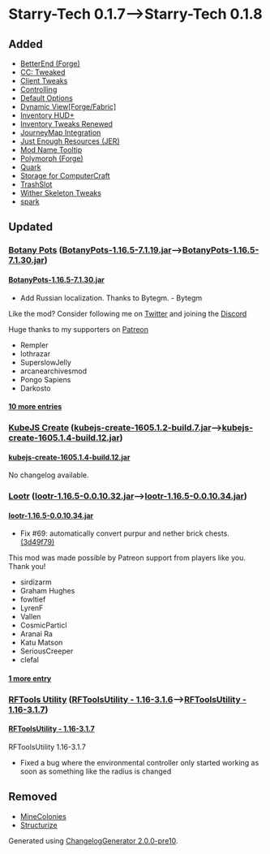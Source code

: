 # Starry-Tech 0.1.7⟶Starry-Tech 0.1.8

## Added

* [BetterEnd (Forge)](https://www.curseforge.com/minecraft/mc-mods/betterend-forge-port)
* [CC: Tweaked](https://www.curseforge.com/minecraft/mc-mods/cc-tweaked)
* [Client Tweaks](https://www.curseforge.com/minecraft/mc-mods/client-tweaks)
* [Controlling](https://www.curseforge.com/minecraft/mc-mods/controlling)
* [Default Options](https://www.curseforge.com/minecraft/mc-mods/default-options)
* [Dynamic View[Forge/Fabric]](https://www.curseforge.com/minecraft/mc-mods/dynamic-view)
* [Inventory HUD+](https://www.curseforge.com/minecraft/mc-mods/inventory-hud-forge)
* [Inventory Tweaks Renewed](https://www.curseforge.com/minecraft/mc-mods/inventory-tweaks-renewed)
* [JourneyMap Integration](https://www.curseforge.com/minecraft/mc-mods/journeymap-integration)
* [Just Enough Resources (JER)](https://www.curseforge.com/minecraft/mc-mods/just-enough-resources-jer)
* [Mod Name Tooltip](https://www.curseforge.com/minecraft/mc-mods/mod-name-tooltip)
* [Polymorph (Forge)](https://www.curseforge.com/minecraft/mc-mods/polymorph)
* [Quark](https://www.curseforge.com/minecraft/mc-mods/quark)
* [Storage for ComputerCraft](https://www.curseforge.com/minecraft/mc-mods/storage-for-computercraft)
* [TrashSlot](https://www.curseforge.com/minecraft/mc-mods/trashslot)
* [Wither Skeleton Tweaks](https://www.curseforge.com/minecraft/mc-mods/wither-skeleton-tweaks)
* [spark](https://www.curseforge.com/minecraft/mc-mods/spark)

## Updated

### [Botany Pots](https://www.curseforge.com/minecraft/mc-mods/botany-pots) ([BotanyPots-1.16.5-7.1.19.jar](https://www.curseforge.com/minecraft/mc-mods/botany-pots/files/3347067)⟶[BotanyPots-1.16.5-7.1.30.jar](https://www.curseforge.com/minecraft/mc-mods/botany-pots/files/3535246))

#### [BotanyPots-1.16.5-7.1.30.jar](https://www.curseforge.com/minecraft/mc-mods/botany-pots/files/3535246)

* Add Russian localization. Thanks to Bytegm. - Bytegm

Like the mod? Consider following me on [Twitter](https://twitter.com/darkhaxdev) and joining the [Discord](https://discord.darkhax.net/)

Huge thanks to my supporters on [Patreon](https://www.patreon.com/Darkhax?MCChangelog?BotanyPots)

* Rempler
* lothrazar
* SuperslowJelly
* arcanearchivesmod
* Pongo Sapiens
* Darkosto

#### [10 more entries](https://www.curseforge.com/minecraft/mc-mods/botany-pots/files/all)

### [KubeJS Create](https://www.curseforge.com/minecraft/mc-mods/kubejs-create) ([kubejs-create-1605.1.2-build.7.jar](https://www.curseforge.com/minecraft/mc-mods/kubejs-create/files/3407451)⟶[kubejs-create-1605.1.4-build.12.jar](https://www.curseforge.com/minecraft/mc-mods/kubejs-create/files/3584608))

#### [kubejs-create-1605.1.4-build.12.jar](https://www.curseforge.com/minecraft/mc-mods/kubejs-create/files/3584608)

No changelog available.

### [Lootr](https://www.curseforge.com/minecraft/mc-mods/lootr) ([lootr-1.16.5-0.0.10.32.jar](https://www.curseforge.com/minecraft/mc-mods/lootr/files/3579434)⟶[lootr-1.16.5-0.0.10.34.jar](https://www.curseforge.com/minecraft/mc-mods/lootr/files/3582870))

#### [lootr-1.16.5-0.0.10.34.jar](https://www.curseforge.com/minecraft/mc-mods/lootr/files/3582870)

* Fix #69: automatically convert purpur and nether brick chests. [(3d49f79)](https://github.com/noobanidus/lootr/commit/3d49f79)

This mod was made possible by Patreon support from players like you. Thank you!

* sirdizarm
* Graham Hughes
* fowltief
* LyrenF
* Vallen
* CosmicParticl
* Aranai Ra
* Katu Matson
* SeriousCreeper
* clefal

#### [1 more entry](https://www.curseforge.com/minecraft/mc-mods/lootr/files/all)

### [RFTools Utility](https://www.curseforge.com/minecraft/mc-mods/rftools-utility) ([RFToolsUtility - 1.16-3.1.6](https://www.curseforge.com/minecraft/mc-mods/rftools-utility/files/3556987)⟶[RFToolsUtility - 1.16-3.1.7](https://www.curseforge.com/minecraft/mc-mods/rftools-utility/files/3582791))

#### [RFToolsUtility - 1.16-3.1.7](https://www.curseforge.com/minecraft/mc-mods/rftools-utility/files/3582791)

RFToolsUtility 1.16-3.1.7

* Fixed a bug where the environmental controller only started working as soon as something like the radius is changed

## Removed

* [MineColonies](https://www.curseforge.com/minecraft/mc-mods/minecolonies)
* [Structurize](https://www.curseforge.com/minecraft/mc-mods/structurize)

Generated using [ChangelogGenerator 2.0.0-pre10](https://github.com/TheRandomLabs/ChangelogGenerator).
